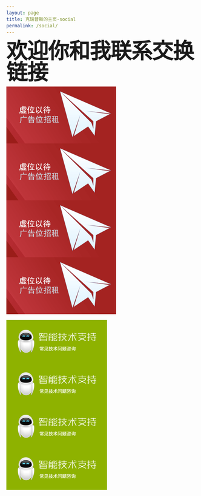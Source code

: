 ```yaml
---
layout: page
title: 克瑞普斯的主页-social
permalink: /social/
---
```


<style type="text/css" media="screen">
  h1 {
    margin: 0 0 10px 0;
    font-size: 4em;
    line-height: 1;
    letter-spacing: -1px;
  }
  .m-b-15 {
    margin-bottom: 15px; 
  }
  .pull-left {
    float: left;
  }
  .clear {
    overflow: hidden;
  }
</style>

<div class="container" style="margin:0 auto;">
  <h1>欢迎你和我联系交换链接</h1>
  <div class="m-b-15 clear">
    <img src="/sources/images/ad/red.png" class="col-md-3 pull-left"/>
    <img src="/sources/images/ad/red.png" class="col-md-3 pull-left"/>
    <img src="/sources/images/ad/red.png" class="col-md-3 pull-left"/>
    <img src="/sources/images/ad/red.png" class="col-md-3 pull-left"/>
  </div>
  <div class="m-b-15 clear">
    <img src="/sources/images/ad/sobot.png" class="col-md-3 pull-left"/>
    <img src="/sources/images/ad/sobot.png" class="col-md-3 pull-left"/>
    <img src="/sources/images/ad/sobot.png" class="col-md-3 pull-left"/>
    <img src="/sources/images/ad/sobot.png" class="col-md-3 pull-left"/>
  </div>
</div>
